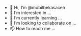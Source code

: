 - 👋 Hi, I’m @mobilbekasaceh
- 👀 I’m interested in ...
- 🌱 I’m currently learning ...
- 💞️ I’m looking to collaborate on ...
- 📫 How to reach me ...

<!---
mobilbekasaceh/mobilbekasaceh is a ✨ special ✨ repository because its `README.md` (this file) appears on your GitHub profile.
You can click the Preview link to take a look at your changes.
--->
